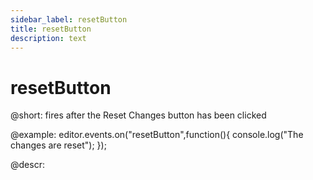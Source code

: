 ```yaml
---
sidebar_label: resetButton
title: resetButton
description: text
---
```


# resetButton

@short: fires after the Reset Changes button has been clicked

@example:
editor.events.on("resetButton",function(){
    console.log("The changes are reset");
});

@descr: